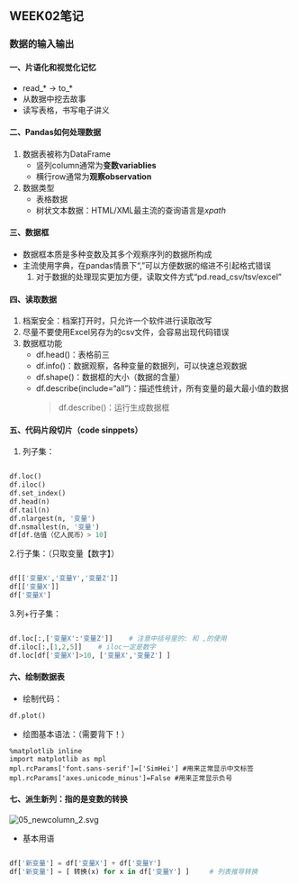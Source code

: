 ## WEEK02笔记
### 数据的输入输出
#### 一、片语化和视觉化记忆
* read_* → to_*
* 从数据中挖去故事
* 读写表格，书写电子讲义
#### 二、Pandas如何处理数据
1. 数据表被称为DataFrame
   * 竖列column通常为**变数variablies**
   * 横行row通常为**观察observation**
2. 数据类型
   * 表格数据
   * 树状文本数据：HTML/XML最主流的查询语言是*xpath*
#### 三、数据框
* 数据框本质是多种变数及其多个观察序列的数据所构成
* 主流使用字典，在pandas情景下“,”可以方便数据的缩进不引起格式错误
   1. 对于数据的处理现实更加方便，读取文件方式“pd.read_csv/tsv/excel”
#### 四、读取数据
1. 档案安全：档案打开时，只允许一个软件进行读取改写
2. 尽量不要使用Excel另存为的csv文件，会容易出现代码错误
3. 数据框功能
   * df.head()：表格前三
   * df.info()：数据观察，各种变量的数据列，可以快速总观数据
   * df.shape()：数据框的大小（数据的含量）
   * df.describe(include=“all”)：描述性统计，所有变量的最大最小值的数据
     > df.describe()：运行生成数据框
#### 五、代码片段切片（code sinppets）
1. 列子集：
```python

df.loc()
df.iloc()
df.set_index()
df.head(n)
df.tail(n)
df.nlargest(n, '变量')
df.nsmallest(n, '变量')
df[df.估值（亿人民币）> 10]
```
2.行子集：（只取变量【数字】）
```python

df[['变量X','变量Y','变量Z']]
df[['变量X']]
df['变量X']
```
3.列+行子集：
```python

df.loc[:,['变量X':'变量Z']]    # 注意中括号里的: 和 ,的使用
df.iloc[:,[1,2,5]]    # iloc一定是数字
df.loc[df['变量X']>10, ['变量X','变量Z'] ]   
```
#### 六、绘制数据表
* 绘制代码：
```python
df.plot()
```
* 绘图基本语法：（需要背下！）
```
%matplotlib inline
import matplotlib as mpl  
mpl.rcParams['font.sans-serif']=['SimHei'] #用来正常显示中文标签  
mpl.rcParams['axes.unicode_minus']=False #用来正常显示负号 
```
#### 七、派生新列：指的是变数的转换
![05_newcolumn_2.svg](https://pandas.pydata.org/pandas-docs/version/1.0.2/_images/05_newcolumn_2.svg)
* 基本用语
```python

df['新变量'] = df['变量X'] + df['变量Y']
df['新变量'] = [ 转换(x) for x in df['变量Y'] ]     # 列表推导转换

```



    
   
